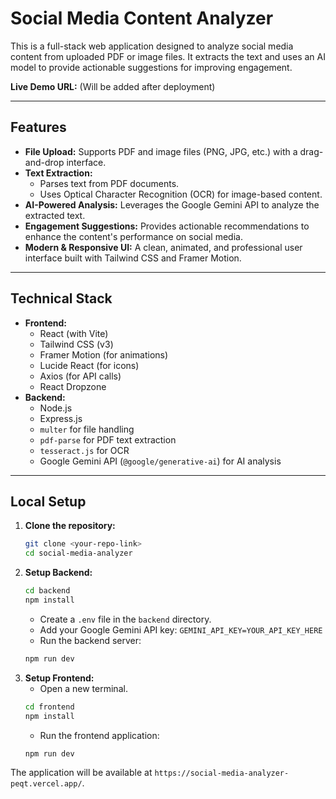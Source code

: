 # Social Media Content Analyzer

This is a full-stack web application designed to analyze social media content from uploaded PDF or image files. It extracts the text and uses an AI model to provide actionable suggestions for improving engagement.

**Live Demo URL:** (Will be added after deployment)

---

## Features
- **File Upload:** Supports PDF and image files (PNG, JPG, etc.) with a drag-and-drop interface.
- **Text Extraction:**
    - Parses text from PDF documents.
    - Uses Optical Character Recognition (OCR) for image-based content.
- **AI-Powered Analysis:** Leverages the Google Gemini API to analyze the extracted text.
- **Engagement Suggestions:** Provides actionable recommendations to enhance the content's performance on social media.
- **Modern & Responsive UI:** A clean, animated, and professional user interface built with Tailwind CSS and Framer Motion.

---

## Technical Stack

- **Frontend:**
    - React (with Vite)
    - Tailwind CSS (v3)
    - Framer Motion (for animations)
    - Lucide React (for icons)
    - Axios (for API calls)
    - React Dropzone
- **Backend:**
    - Node.js
    - Express.js
    - `multer` for file handling
    - `pdf-parse` for PDF text extraction
    - `tesseract.js` for OCR
    - Google Gemini API (`@google/generative-ai`) for AI analysis

---

## Local Setup

1.  **Clone the repository:**
    ```bash
    git clone <your-repo-link>
    cd social-media-analyzer
    ```
2.  **Setup Backend:**
    ```bash
    cd backend
    npm install
    ```
    - Create a `.env` file in the `backend` directory.
    - Add your Google Gemini API key: `GEMINI_API_KEY=YOUR_API_KEY_HERE`
    - Run the backend server:
    ```bash
    npm run dev
    ```
3.  **Setup Frontend:**
    - Open a new terminal.
    ```bash
    cd frontend
    npm install
    ```
    - Run the frontend application:
    ```bash
    npm run dev
    ```
The application will be available at `https://social-media-analyzer-peqt.vercel.app/`.
